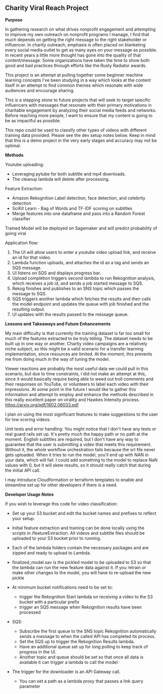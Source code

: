 Charity Viral Reach Project
--
**Purpose**

In gathering research on what drives nonprofit engagement and attempting to improve my own outreach on nonprofit programs I manage, 
I find that much depends on getting the right message to the right stakeholder or influencer.  In charity outreach, 
emphasis is often placed on blanketing every social media outlet to get as many eyes on your message as possible. 
In recent years a little more thought has gone into the quality of that content/message. Some organizations have taken the time 
to show both good and bad practices through efforts like the Rusty Radiator awards. 

This project is an attempt at pulling together some beginner machine learning concepts I've been studying in a way which looks at the 
content itself in an attempt to find common themes which resonate with wide audiences and encourage sharing.

This is a stepping stone to future projects that will seek to target specific influencers with messages that resonate
with their primary motivations in charitable engagement by analyzing their social media feeds and networks. Before 
reaching more people, I want to ensure that my content is going to be as impactful as possible.

This repo could be used to classify other types of videos with different training data provided. Please see the dev setup notes below.
Keep in mind that this is a demo project in the very early stages and accuracy may not be optimal.

**Methods**

Youtube uploading:
 - Leveraging pytube for both subtitle and mp4 downloads.
 - The cleanup lambda will delete after processing.

Feature Extraction: 
 - Amazon Rekognition Label detection, face detection, and celebrity detection
 - SciKit Learn - Bag of Words and TF-IDF scoring on subtitles
 - Merge features into one dataframe and pass into a Random Forest classifier 

Trained Model will be deployed on Sagemaker and will predict probability of going viral

Application flow: 
 1) The UI will allow users to enter a youtube video upload link, and receive an id for that video.
 2) Lambda function uploads, and attaches the id as a tag and sends an SQS message.
 3) UI listens on SQS and displays progress bar.
 4) Upload completion triggers second lambda to run Rekognition analysis, which receives a job id, and sends a job started message to SQS.
 5) Rekog finishes and publishes to an SNS topic which passes the message to SQS.
 6) SQS triggers another lambda which fetches the results and then calls the model endpoint and updates the queue with job finished and the resulting output.
 7) UI updates with the results passed to the message queue.


**Lessons and Takeaways and Future Enhancements**

My main difficulty is that currently the training dataset is far too small for much of the features extracted to be truly telling.
The dataset needs to be built up in one way or another. Charity video campaigns are a relatively niche subject,
so this might be a valid scenario for a transfer learning implementation, since resources are limited.
At the moment, this prevents me from doing much in the way of tuning the model. 

Viewer reactions are probably the most useful data we could pull in this scenario, but due to time constraints, 
I did not make an attempt at this, since it would basically require being able to weed out troll comments and their responses on YouTube,
or volunteers to label each video with their impressions. At some point in the future I would like to gather this information and attempt to employ and enhance 
the methods described in this really excellent paper on virality and Hawkes Intensity process. https://arxiv.org/pdf/1602.06033.pdf

I plan on using the most significant features to make suggestions to the user for low scoring videos. 

Unit tests and error handling: You might notice that I don't have any tests or real guard rails set up. It's pretty much 
the happy path or no path at the moment. English subtitles are required, but I don't have any way to guarantee that the 
user is submitting a video that meets this requirement. Without it, the whole workflow orchestration fails because the srt file never gets uploaded.
When it tries to run the model, you'll end up with NAN in your data, which will fail. I could add something to the model 
to replace NaN values with 0, but it will skew results, so it should really catch that during the initial API call.

I may introduce Cloudformation or terraform templates to enable and streamline set up for other developers if there is a need.


**Developer Usage Notes**

If you wish to leverage this code for video classification:
- Set up your S3 bucket and edit the bucket names and prefixes to reflect your setup.
- Initial feature extraction and training can be done locally using the scripts in /featureExtraction. All videos and subtitle files should be uploaded
to your S3 bucket prior to running. 
- Each of the lambda folders contain the necessary packages and are zipped and ready to upload to Lambda.
- finalized_model.sav is the pickled model to be uploaded to S3 so that the lambda can run the new feature data against it. 
    If you retrain or make other changes to the model, you will have to re-upload the new pickle
- At minimum bucket notifications need to be set to:
  
  - trigger the Rekognition Start lambda on receiving a video to the S3 bucket with a particular prefix
  - trigger an SQS message when Rekognition results have been processed
  
 - SQS: 
 
   - Subscribe the first queue to the SNS topic Rekognition automatically sends a message to when the called API has completed its process. 
   - Set the SQS up to trigger the Rekognition Results lambda.
   - Have an additional queue set up for long polling to keep track of progress in the UI.
   - Another topic and queue should be set so that once all data is available it can trigger a lambda to call the model
   
- The trigger for the downloader is an API Gateway call. 
    - You can set a path as a lambda proxy that passes a link query parameter

